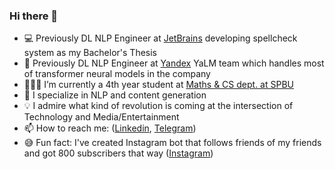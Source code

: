 ### Hi there 👋

- 💻 Previously DL NLP Engineer at [JetBrains](https://jetbrains.com/) developing spellcheck system as my Bachelor's Thesis
- 🧠 Previously DL NLP Engineer at [Yandex](https://yandex.com/) YaLM team which handles most of transformer neural models in the company
- 👨🏻‍🎓 I’m currently a 4th year student at [Maths & CS dept. at SPBU](https://math-cs.spbu.ru/en/)
- 🔭 I specialize in NLP and content generation
- 💡 I admire what kind of revolution is coming at the intersection of Technology and Media/Entertainment
- 📫 How to reach me: ([Linkedin](https://www.linkedin.com/in/melnikoff-oleg/), [Telegram](https://telegram.me/melnikoff_oleg))
- 😅 Fun fact: I've created Instagram bot that follows friends of my friends and got 800 subscribers that way ([Instagram](https://instagram.com/melnikoff_oleg))
